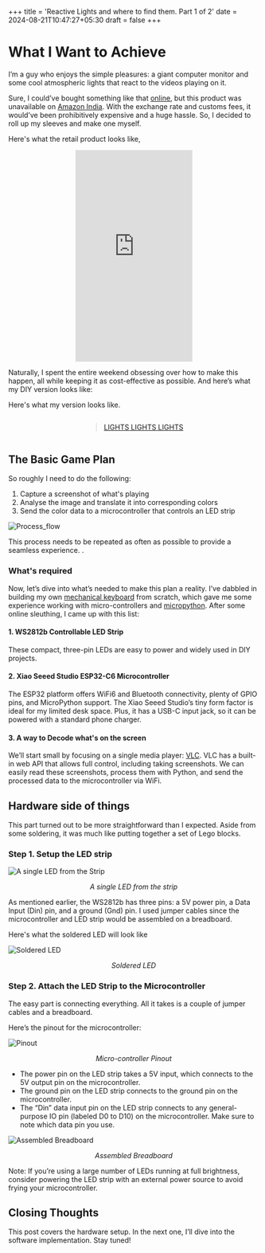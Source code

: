 +++
title = 'Reactive Lights and where to find them. Part 1 of 2'
date = 2024-08-21T10:47:27+05:30
draft = false
+++

# What I Want to Achieve
I’m a guy who enjoys the simple pleasures: a giant computer monitor and some cool atmospheric lights that react to the videos playing on it.

Sure, I could’ve bought something like that [online](https://us.govee.com/products/govee-tv-backlight-3-lite?Size=For%2075-85%20inch%20TVs&Version=DUNE-themed%20Packaging), 
but this product was unavailable on [Amazon India](https://www.amazon.in).  With the exchange rate and customs fees, it would’ve been prohibitively expensive and a huge hassle. So, I decided to roll up my sleeves and make one myself.

Here's what the retail product looks like, 	

<div style="display: flex; justify-content: center;">
<iframe width="235" height="424.5" src="https://www.youtube.com/embed/1Lx_C2iYTV0" title="Finding Nemo but the TV lights REACT!" frameborder="0" allow="accelerometer; autoplay; clipboard-write; encrypted-media; gyroscope; picture-in-picture; web-share" referrerpolicy="strict-origin-when-cross-origin" allowfullscreen></iframe>
</div>

Naturally, I spent the entire weekend obsessing over how to make this 
happen, all while keeping it as cost-effective as possible. And here’s 
what my DIY version looks like:

Here's what my version looks like.

<div style="display: flex; justify-content: center;">
<blockquote class="imgur-embed-pub" lang="en" data-id="a/3EWzjUe"  ><a href="//imgur.com/a/3EWzjUe">LIGHTS LIGHTS LIGHTS</a></blockquote><script async src="//s.imgur.com/min/embed.js" charset="utf-8"></script>
</div>

## The Basic Game Plan

So roughly I need to do the following:

1. Capture a screenshot of what's playing
2. Analyse the image and translate it into corresponding colors
3. Send the color data to a microcontroller that controls an LED strip

![Process_flow](/images/flow.svg)

This process needs to be repeated as often as possible to provide a seamless experience. . 

### What's required
Now, let’s dive into what’s needed to make this plan a reality. I’ve dabbled in building my own [mechanical keyboard](https://github.com/adityadhegde/shorty40) from scratch, which gave me some experience 
working with micro-controllers and [micropython](https://micropython.org/). After some online sleuthing, I came up with this list:


#### 1. WS2812b Controllable LED Strip
These compact, three-pin LEDs are easy to power and widely used in DIY projects.
 
#### 2. Xiao Seeed Studio ESP32-C6 Microcontroller
The ESP32 platform offers WiFi6 and Bluetooth connectivity, plenty of GPIO pins, and MicroPython support. The Xiao Seeed Studio’s tiny form factor is ideal for my limited desk space. Plus, it has a USB-C input jack, so it can be powered with a standard phone charger.

#### 3. A way to Decode what's on the screen
We’ll start small by focusing on a single media player: [VLC](https://www.videolan.org/vlc/). 
VLC has a built-in web API that allows full control, including taking screenshots. We can easily read these screenshots, process them with Python, and send the processed data to the microcontroller via WiFi.



## Hardware side of things
This part turned out to be more straightforward than I expected. Aside from some soldering, it was much like putting together a set of Lego blocks.

### Step 1. Setup the LED strip

![A single LED from the Strip](/images/LED.jpeg)
<p style="text-align: center;"><em>A single LED from the strip</em></p>

As mentioned earlier, the WS2812b has three pins: a 5V power pin, a Data Input (Din) pin, and a ground (Gnd) pin. I used jumper cables since the microcontroller and LED strip would be assembled on a breadboard.

Here's what the soldered LED will look like

![Soldered LED](/images/LED_soldered.jpeg)
<p style="text-align: center;"><em>Soldered LED</em></p>

### Step 2. Attach the LED Strip to the Microcontroller

The easy part is connecting everything. All it takes is a couple of jumper cables and a breadboard.

Here’s the pinout for the microcontroller:

![Pinout](/images/Pinout.png)
<p style="text-align: center;"><em>Micro-controller Pinout</em></p>

* The power pin on the LED strip takes a 5V input, which connects to the 5V output pin on the microcontroller.
* The ground pin on the LED strip connects to the ground pin on the microcontroller.
* The “Din” data input pin on the LED strip connects to any general-purpose IO pin (labeled D0 to D10) on the microcontroller. Make sure to note which data pin you use.

![Assembled Breadboard](/images/assembly.jpeg)
<p style="text-align: center;"><em>Assembled Breadboard</em></p>

Note: If you’re using a large number of LEDs running at full brightness, consider powering the LED strip with an external power source to avoid frying your microcontroller.

## Closing Thoughts
This post covers the hardware setup. In the next one, I’ll dive into the software implementation. Stay tuned!

